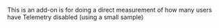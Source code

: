 This is an add-on is for doing a direct measurement of how many users have Telemetry disabled (using a small sample)
